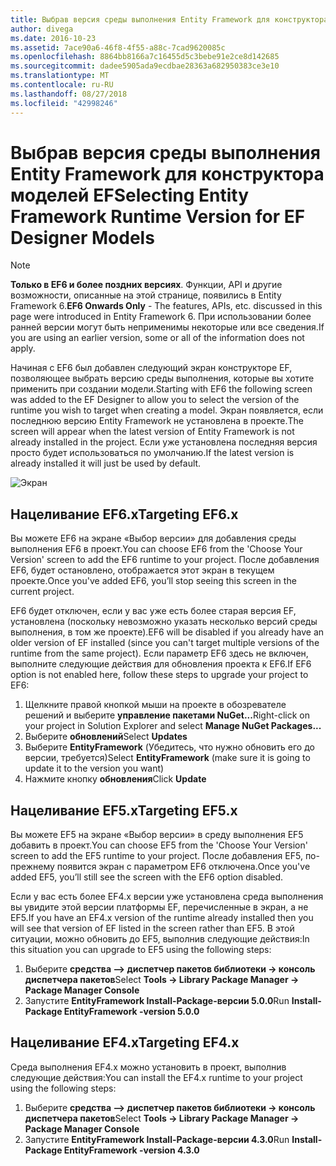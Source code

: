 ```yaml
---
title: Выбрав версия среды выполнения Entity Framework для конструктора моделей EF - EF6
author: divega
ms.date: 2016-10-23
ms.assetid: 7ace90a6-46f8-4f55-a88c-7cad9620085c
ms.openlocfilehash: 8864bb8166a7c16455d5c3bebe91e2ce8d142685
ms.sourcegitcommit: dadee5905ada9ecdbae28363a682950383ce3e10
ms.translationtype: MT
ms.contentlocale: ru-RU
ms.lasthandoff: 08/27/2018
ms.locfileid: "42998246"
---
```

# <a name="selecting-entity-framework-runtime-version-for-ef-designer-models"></a><span data-ttu-id="6910a-102">Выбрав версия среды выполнения Entity Framework для конструктора моделей EF</span><span class="sxs-lookup"><span data-stu-id="6910a-102">Selecting Entity Framework Runtime Version for EF Designer Models</span></span>
> [!NOTE]
> <span data-ttu-id="6910a-103">**Только в EF6 и более поздних версиях**. Функции, API и другие возможности, описанные на этой странице, появились в Entity Framework 6.</span><span class="sxs-lookup"><span data-stu-id="6910a-103">**EF6 Onwards Only** - The features, APIs, etc. discussed in this page were introduced in Entity Framework 6.</span></span> <span data-ttu-id="6910a-104">При использовании более ранней версии могут быть неприменимы некоторые или все сведения.</span><span class="sxs-lookup"><span data-stu-id="6910a-104">If you are using an earlier version, some or all of the information does not apply.</span></span>

<span data-ttu-id="6910a-105">Начиная с EF6 был добавлен следующий экран конструкторе EF, позволяющее выбрать версию среды выполнения, которые вы хотите применить при создании модели.</span><span class="sxs-lookup"><span data-stu-id="6910a-105">Starting with EF6 the following screen was added to the EF Designer to allow you to select the version of the runtime you wish to target when creating a model.</span></span> <span data-ttu-id="6910a-106">Экран появляется, если последнюю версию Entity Framework не установлена в проекте.</span><span class="sxs-lookup"><span data-stu-id="6910a-106">The screen will appear when the latest version of Entity Framework is not already installed in the project.</span></span> <span data-ttu-id="6910a-107">Если уже установлена последняя версия просто будет использоваться по умолчанию.</span><span class="sxs-lookup"><span data-stu-id="6910a-107">If the latest version is already installed it will just be used by default.</span></span>

![Экран](~/ef6/media/screen.png)


## <a name="targeting-ef6x"></a><span data-ttu-id="6910a-109">Нацеливание EF6.x</span><span class="sxs-lookup"><span data-stu-id="6910a-109">Targeting EF6.x</span></span>

<span data-ttu-id="6910a-110">Вы можете EF6 на экране «Выбор версии» для добавления среды выполнения EF6 в проект.</span><span class="sxs-lookup"><span data-stu-id="6910a-110">You can choose EF6 from the 'Choose Your Version' screen to add the EF6 runtime to your project.</span></span> <span data-ttu-id="6910a-111">После добавления EF6, будет остановлено, отображается этот экран в текущем проекте.</span><span class="sxs-lookup"><span data-stu-id="6910a-111">Once you've added EF6, you’ll stop seeing this screen in the current project.</span></span>

<span data-ttu-id="6910a-112">EF6 будет отключен, если у вас уже есть более старая версия EF, установлена (поскольку невозможно указать несколько версий среды выполнения, в том же проекте).</span><span class="sxs-lookup"><span data-stu-id="6910a-112">EF6 will be disabled if you already have an older version of EF installed (since you can't target multiple versions of the runtime from the same project).</span></span> <span data-ttu-id="6910a-113">Если параметр EF6 здесь не включен, выполните следующие действия для обновления проекта к EF6.</span><span class="sxs-lookup"><span data-stu-id="6910a-113">If EF6 option is not enabled here, follow these steps to upgrade your project to EF6:</span></span>

1.  <span data-ttu-id="6910a-114">Щелкните правой кнопкой мыши на проекте в обозревателе решений и выберите **управление пакетами NuGet...**</span><span class="sxs-lookup"><span data-stu-id="6910a-114">Right-click on your project in Solution Explorer and select **Manage NuGet Packages...**</span></span>
2.  <span data-ttu-id="6910a-115">Выберите **обновлений**</span><span class="sxs-lookup"><span data-stu-id="6910a-115">Select **Updates**</span></span>
3.  <span data-ttu-id="6910a-116">Выберите **EntityFramework** (Убедитесь, что нужно обновить его до версии, требуется)</span><span class="sxs-lookup"><span data-stu-id="6910a-116">Select **EntityFramework** (make sure it is going to update it to the version you want)</span></span>
4.  <span data-ttu-id="6910a-117">Нажмите кнопку **обновления**</span><span class="sxs-lookup"><span data-stu-id="6910a-117">Click **Update**</span></span>

 

## <a name="targeting-ef5x"></a><span data-ttu-id="6910a-118">Нацеливание EF5.x</span><span class="sxs-lookup"><span data-stu-id="6910a-118">Targeting EF5.x</span></span>

<span data-ttu-id="6910a-119">Вы можете EF5 на экране «Выбор версии» в среду выполнения EF5 добавить в проект.</span><span class="sxs-lookup"><span data-stu-id="6910a-119">You can choose EF5 from the 'Choose Your Version' screen to add the EF5 runtime to your project.</span></span> <span data-ttu-id="6910a-120">После добавления EF5, по-прежнему появится экран с параметром EF6 отключена.</span><span class="sxs-lookup"><span data-stu-id="6910a-120">Once you've added EF5, you’ll still see the screen with the EF6 option disabled.</span></span>

<span data-ttu-id="6910a-121">Если у вас есть более EF4.x версии уже установлена среда выполнения вы увидите этой версии платформы EF, перечисленные в экран, а не EF5.</span><span class="sxs-lookup"><span data-stu-id="6910a-121">If you have an EF4.x version of the runtime already installed then you will see that version of EF listed in the screen rather than EF5.</span></span> <span data-ttu-id="6910a-122">В этой ситуации, можно обновить до EF5, выполнив следующие действия:</span><span class="sxs-lookup"><span data-stu-id="6910a-122">In this situation you can upgrade to EF5 using the following steps:</span></span>

1.  <span data-ttu-id="6910a-123">Выберите **средства —&gt; диспетчер пакетов библиотеки -&gt; консоль диспетчера пакетов**</span><span class="sxs-lookup"><span data-stu-id="6910a-123">Select **Tools -&gt; Library Package Manager -&gt; Package Manager Console**</span></span>
2.  <span data-ttu-id="6910a-124">Запустите **EntityFramework Install-Package-версии 5.0.0**</span><span class="sxs-lookup"><span data-stu-id="6910a-124">Run **Install-Package EntityFramework -version 5.0.0**</span></span>

 

## <a name="targeting-ef4x"></a><span data-ttu-id="6910a-125">Нацеливание EF4.x</span><span class="sxs-lookup"><span data-stu-id="6910a-125">Targeting EF4.x</span></span>

<span data-ttu-id="6910a-126">Среда выполнения EF4.x можно установить в проект, выполнив следующие действия:</span><span class="sxs-lookup"><span data-stu-id="6910a-126">You can install the EF4.x runtime to your project using the following steps:</span></span>

1.  <span data-ttu-id="6910a-127">Выберите **средства —&gt; диспетчер пакетов библиотеки -&gt; консоль диспетчера пакетов**</span><span class="sxs-lookup"><span data-stu-id="6910a-127">Select **Tools -&gt; Library Package Manager -&gt; Package Manager Console**</span></span>
2.  <span data-ttu-id="6910a-128">Запустите **EntityFramework Install-Package-версии 4.3.0**</span><span class="sxs-lookup"><span data-stu-id="6910a-128">Run **Install-Package EntityFramework -version 4.3.0**</span></span>
